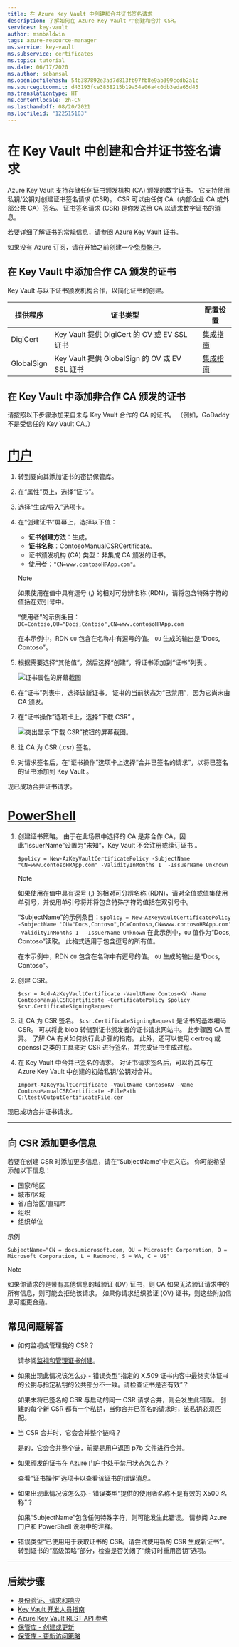 ```yaml
---
title: 在 Azure Key Vault 中创建和合并证书签名请求
description: 了解如何在 Azure Key Vault 中创建和合并 CSR。
services: key-vault
author: msmbaldwin
tags: azure-resource-manager
ms.service: key-vault
ms.subservice: certificates
ms.topic: tutorial
ms.date: 06/17/2020
ms.author: sebansal
ms.openlocfilehash: 54b387892e3ad7d813fb97fb8e9ab399ccdb2a1c
ms.sourcegitcommit: d43193fce3838215b19a54e06a4c0db3eda65d45
ms.translationtype: HT
ms.contentlocale: zh-CN
ms.lasthandoff: 08/20/2021
ms.locfileid: "122515103"
---
```

# <a name="create-and-merge-a-certificate-signing-request-in-key-vault"></a>在 Key Vault 中创建和合并证书签名请求

Azure Key Vault 支持存储任何证书颁发机构 (CA) 颁发的数字证书。 它支持使用私钥/公钥对创建证书签名请求 (CSR)。 CSR 可以由任何 CA（内部企业 CA 或外部公共 CA）签名。 证书签名请求 (CSR) 是你发送给 CA 以请求数字证书的消息。

若要详细了解证书的常规信息，请参阅 [Azure Key Vault 证书](./about-certificates.md)。

如果没有 Azure 订阅，请在开始之前创建一个[免费帐户](https://azure.microsoft.com/free/?WT.mc_id=A261C142F)。

## <a name="add-certificates-in-key-vault-issued-by-partnered-cas"></a>在 Key Vault 中添加合作 CA 颁发的证书

Key Vault 与以下证书颁发机构合作，以简化证书的创建。

|提供程序|证书类型|配置设置  
|--------------|----------------------|------------------|  
|DigiCert|Key Vault 提供 DigiCert 的 OV 或 EV SSL 证书| [集成指南](./how-to-integrate-certificate-authority.md)
|GlobalSign|Key Vault 提供 GlobalSign 的 OV 或 EV SSL 证书| [集成指南](https://support.globalsign.com/digital-certificates/digital-certificate-installation/generating-and-importing-certificate-microsoft-azure-key-vault)

## <a name="add-certificates-in-key-vault-issued-by-non-partnered-cas"></a>在 Key Vault 中添加非合作 CA 颁发的证书

请按照以下步骤添加来自未与 Key Vault 合作的 CA 的证书。 （例如，GoDaddy 不是受信任的 Key Vault CA。）

# <a name="portal"></a>[门户](#tab/azure-portal)

1. 转到要向其添加证书的密钥保管库。
1. 在“属性”页上，选择“证书”。
1. 选择“生成/导入”选项卡。
1. 在“创建证书”屏幕上，选择以下值：
    - **证书创建方法**：生成。
    - **证书名称**：ContosoManualCSRCertificate。
    - 证书颁发机构 (CA) 类型：非集成 CA 颁发的证书。
    - 使用者：`"CN=www.contosoHRApp.com"`。
     > [!NOTE]
     > 如果使用在值中具有逗号 (,) 的相对可分辨名称 (RDN)，请将包含特殊字符的值括在双引号中。 
     >
     > “使用者”的示例条目：`DC=Contoso,OU="Docs,Contoso",CN=www.contosoHRApp.com`
     >
     > 在本示例中，RDN `OU` 包含在名称中有逗号的值。 `OU` 生成的输出是“Docs, Contoso”。
1. 根据需要选择“其他值”，然后选择“创建”，将证书添加到“证书”列表 。

    ![证书属性的屏幕截图](../media/certificates/create-csr-merge-csr/create-certificate.png)  

1. 在“证书”列表中，选择该新证书。 证书的当前状态为“已禁用”，因为它尚未由 CA 颁发。
1. 在“证书操作”选项卡上，选择“下载 CSR” 。

   ![突出显示“下载 CSR”按钮的屏幕截图。](../media/certificates/create-csr-merge-csr/download-csr.png)

1. 让 CA 为 CSR (.csr) 签名。
1. 对请求签名后，在“证书操作”选项卡上选择“合并已签名的请求”，以将已签名的证书添加到 Key Vault 。

现已成功合并证书请求。

# <a name="powershell"></a>[PowerShell](#tab/azure-powershell)

1. 创建证书策略。 由于在此场景中选择的 CA 是非合作 CA，因此“IssuerName”设置为“未知”，Key Vault 不会注册或续订证书 。

   ```azure-powershell
   $policy = New-AzKeyVaultCertificatePolicy -SubjectName "CN=www.contosoHRApp.com" -ValidityInMonths 1  -IssuerName Unknown
   ```
     > [!NOTE]
     > 如果使用在值中具有逗号 (,) 的相对可分辨名称 (RDN)，请对全值或值集使用单引号，并使用单引号将并将包含特殊字符的值括在双引号中。 
     >
     >“SubjectName”的示例条目：`$policy = New-AzKeyVaultCertificatePolicy -SubjectName 'OU="Docs,Contoso",DC=Contoso,CN=www.contosoHRApp.com' -ValidityInMonths 1  -IssuerName Unknown` 在此示例中，`OU` 值作为“Docs, Contoso”读取。 此格式适用于包含逗号的所有值。
     > 
     > 在本示例中，RDN `OU` 包含在名称中有逗号的值。 `OU` 生成的输出是“Docs, Contoso”。

1. 创建 CSR。

   ```azure-powershell
   $csr = Add-AzKeyVaultCertificate -VaultName ContosoKV -Name ContosoManualCSRCertificate -CertificatePolicy $policy
   $csr.CertificateSigningRequest
   ```

1. 让 CA 为 CSR 签名。 `$csr.CertificateSigningRequest` 是证书的基本编码 CSR。 可以将此 blob 转储到证书颁发者的证书请求网站中。 此步骤因 CA 而异。 了解 CA 有关如何执行此步骤的指南。 此外，还可以使用 certreq 或 openssl 之类的工具来对 CSR 进行签名，并完成证书生成过程。

1. 在 Key Vault 中合并已签名的请求。 对证书请求签名后，可以将其与在 Azure Key Vault 中创建的初始私钥/公钥对合并。

    ```azure-powershell-interactive
    Import-AzKeyVaultCertificate -VaultName ContosoKV -Name ContosoManualCSRCertificate -FilePath C:\test\OutputCertificateFile.cer
    ```

现已成功合并证书请求。

---

## <a name="add-more-information-to-the-csr"></a>向 CSR 添加更多信息

若要在创建 CSR 时添加更多信息，请在“SubjectName”中定义它。 你可能希望添加以下信息：
- 国家/地区
- 城市/区域
- 省/自治区/直辖市
- 组织
- 组织单位

示例

   ```azure-powershell
   SubjectName="CN = docs.microsoft.com, OU = Microsoft Corporation, O = Microsoft Corporation, L = Redmond, S = WA, C = US"
   ```

> [!NOTE]
> 如果你请求的是带有其他信息的域验证 (DV) 证书，则 CA 如果无法验证请求中的所有信息，则可能会拒绝该请求。 如果你请求组织验证 (OV) 证书，则这些附加信息可能更合适。

## <a name="faqs"></a>常见问题解答

- 如何监视或管理我的 CSR？

     请参阅[监视和管理证书创建](./create-certificate-scenarios.md)。

- 如果出现此情况该怎么办 - 错误类型“指定的 X.509 证书内容中最终实体证书的公钥与指定私钥的公共部分不一致。请检查证书是否有效”？

     如果未将已签名的 CSR 与启动的同一 CSR 请求合并，则会发生此错误。 创建的每个新 CSR 都有一个私钥，当你合并已签名的请求时，该私钥必须匹配。

- 当 CSR 合并时，它会合并整个链吗？

     是的，它会合并整个链，前提是用户返回 p7b 文件进行合并。

- 如果颁发的证书在 Azure 门户中处于禁用状态怎么办？

     查看“证书操作”选项卡以查看该证书的错误消息。

- 如果出现此情况该怎么办 - 错误类型“提供的使用者名称不是有效的 X500 名称”？

     如果“SubjectName”包含任何特殊字符，则可能发生此错误。 请参阅 Azure 门户和 PowerShell 说明中的注释。

- 错误类型“已使用用于获取证书的 CSR。请尝试使用新的 CSR 生成新证书”。
     转到证书的“高级策略”部分，检查是否关闭了“续订时重用密钥”选项。
---

## <a name="next-steps"></a>后续步骤

- [身份验证、请求和响应](../general/authentication-requests-and-responses.md)
- [Key Vault 开发人员指南](../general/developers-guide.md)
- [Azure Key Vault REST API 参考](/rest/api/keyvault)
- [保管库 - 创建或更新](/rest/api/keyvault/vaults/createorupdate)
- [保管库 - 更新访问策略](/rest/api/keyvault/vaults/updateaccesspolicy)
